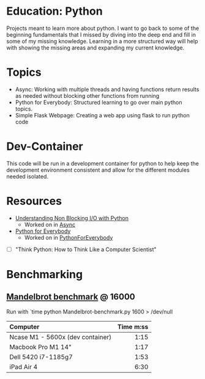 # Education: Python

Projects meant to learn more about python. I want to go back to some of the beginning fundamentals that I missed by diving into the deep end and fill in some of my missing knowledge.  Learning in a more structured way will help with showing the missing areas and expanding my current knowledge.  

# Topics

 - Async: Working with multiple threads and having functions return results as needed without blocking other functions from running
 - Python for Everybody: Structured learning to go over main python topics.  
 - Simple Flask Webpage: Creating a web app using flask to run python code

# Dev-Container

This code will be run in a development container for python to help keep the development environment consistent and allow for the different modules needed isolated. 

# Resources

 - [Understanding Non Blocking I/O with Python](https://medium.com/vaidikkapoor/understanding-non-blocking-i-o-with-python-part-1-ec31a2e2db9b)
    - Worked on in [Async](./Async/README.md)
 - [Python for Everybody](https://www.py4e.com/book)
    - Worked on in [PythonForEverybody](./PythonForEverybody/README.md)
 - [ ] "Think Python: How to Think Like a Computer Scientist"

# Benchmarking

## [Mandelbrot benchmark](./Mandelbrot-benchmark.py) @ 16000

Run with `time python Mandelbrot-benchmark.py 1600 > /dev/null

| Computer | Time m:ss |
| :-- | --: |
| Ncase M1 - 5600x (dev container) | 1:15 |
| Macbook Pro M1 14" | 1:17 |
| Dell 5420 i7-1185g7 | 1:53 |
| iPad Air 4 | 6:30 |
